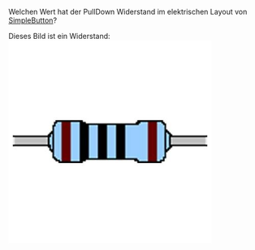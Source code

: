 Welchen Wert hat der PullDown Widerstand im elektrischen Layout von [SimpleButton](https://pi4j.com/examples/components/simplebutton/)?

<div class="hint">
Dieses Bild ist ein Widerstand:
<img src="Widerstand.jpeg" alt="Widerstand">
</div>